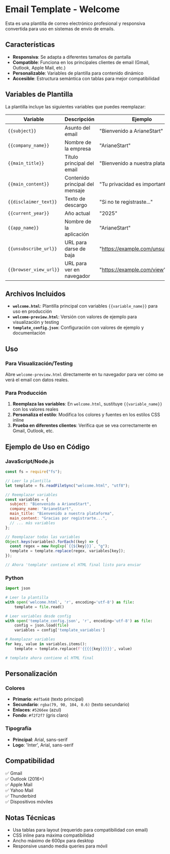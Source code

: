 # Email Template - Welcome

Esta es una plantilla de correo electrónico profesional y responsiva convertida para uso en sistemas de envío de emails.

## Características

- **Responsiva**: Se adapta a diferentes tamaños de pantalla
- **Compatible**: Funciona en los principales clientes de email (Gmail, Outlook, Apple Mail, etc.)
- **Personalizable**: Variables de plantilla para contenido dinámico
- **Accesible**: Estructura semántica con tablas para mejor compatibilidad

## Variables de Plantilla

La plantilla incluye las siguientes variables que puedes reemplazar:

| Variable               | Descripción                     | Ejemplo                           |
| ---------------------- | ------------------------------- | --------------------------------- |
| `{{subject}}`          | Asunto del email                | "Bienvenido a ArianeStart"        |
| `{{company_name}}`     | Nombre de la empresa            | "ArianeStart"                     |
| `{{main_title}}`       | Título principal del email      | "Bienvenido a nuestra plataforma" |
| `{{main_content}}`     | Contenido principal del mensaje | "Tu privacidad es importante..."  |
| `{{disclaimer_text}}`  | Texto de descargo               | "Si no te registraste..."         |
| `{{current_year}}`     | Año actual                      | "2025"                            |
| `{{app_name}}`         | Nombre de la aplicación         | "ArianeStart"                     |
| `{{unsubscribe_url}}`  | URL para darse de baja          | "https://example.com/unsubscribe" |
| `{{browser_view_url}}` | URL para ver en navegador       | "https://example.com/view"        |

## Archivos Incluidos

- **`welcome.html`**: Plantilla principal con variables `{{variable_name}}` para uso en producción
- **`welcome-preview.html`**: Versión con valores de ejemplo para visualización y testing
- **`template_config.json`**: Configuración con valores de ejemplo y documentación

## Uso

### Para Visualización/Testing

Abre `welcome-preview.html` directamente en tu navegador para ver cómo se verá el email con datos reales.

### Para Producción

1. **Reemplaza las variables**: En `welcome.html`, sustituye `{{variable_name}}` con los valores reales
2. **Personaliza el estilo**: Modifica los colores y fuentes en los estilos CSS inline
3. **Prueba en diferentes clientes**: Verifica que se vea correctamente en Gmail, Outlook, etc.

## Ejemplo de Uso en Código

### JavaScript/Node.js

```javascript
const fs = require("fs");

// Leer la plantilla
let template = fs.readFileSync("welcome.html", "utf8");

// Reemplazar variables
const variables = {
  subject: "Bienvenido a ArianeStart",
  company_name: "ArianeStart",
  main_title: "Bienvenido a nuestra plataforma",
  main_content: "Gracias por registrarte...",
  // ... más variables
};

// Reemplazar todas las variables
Object.keys(variables).forEach((key) => {
  const regex = new RegExp(`{{${key}}}`, "g");
  template = template.replace(regex, variables[key]);
});

// Ahora 'template' contiene el HTML final listo para enviar
```

### Python

```python
import json

# Leer la plantilla
with open('welcome.html', 'r', encoding='utf-8') as file:
    template = file.read()

# Leer variables desde config
with open('template_config.json', 'r', encoding='utf-8') as file:
    config = json.load(file)
    variables = config['template_variables']

# Reemplazar variables
for key, value in variables.items():
    template = template.replace(f'{{{{{key}}}}}', value)

# template ahora contiene el HTML final
```

## Personalización

### Colores

- **Primario**: `#4f5a68` (texto principal)
- **Secundario**: `rgba(79, 90, 104, 0.6)` (texto secundario)
- **Enlaces**: `#5266ee` (azul)
- **Fondo**: `#f2f2f7` (gris claro)

### Tipografía

- **Principal**: Arial, sans-serif
- **Logo**: 'Inter', Arial, sans-serif

## Compatibilidad

✅ Gmail  
✅ Outlook (2016+)  
✅ Apple Mail  
✅ Yahoo Mail  
✅ Thunderbird  
✅ Dispositivos móviles

## Notas Técnicas

- Usa tablas para layout (requerido para compatibilidad con email)
- CSS inline para máxima compatibilidad
- Ancho máximo de 600px para desktop
- Responsive usando media queries para móvil
